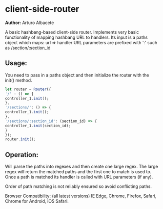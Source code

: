 # client-side-router

**Author:** Arturo Albacete

A basic hashbang-based client-side router.
Implements very basic functionality of mapping hashbang URL to handlers.
Its input is a paths object which maps:
  url => handler
URL parameters are prefixed with ':' such as /section/:section_id

## Usage:

You need to pass in a paths object and then initialize the router with the init() method.
```javascript
let router = Router({
'/' : () => {
controller_1.init();
},
'/sections/': () => {
controller_1.init();
},
'/sections/:section_id': (section_id) => {
controller_1.init(section_id);
}
});
router.init();
```

## Operation:
Will parse the paths into regexes and then create one large regex.
The large regex will return the matched paths and the first one to match
is used to. Once a path is matched its handler is called with URL
parameters (if any). 

Order of path matching is not reliably ensured so avoid conflicting paths.


Browser Compatibility:
	(all latest versions)
	IE Edge, Chrome, Firefox, Safari, Chrome for Android, iOS Safari.
